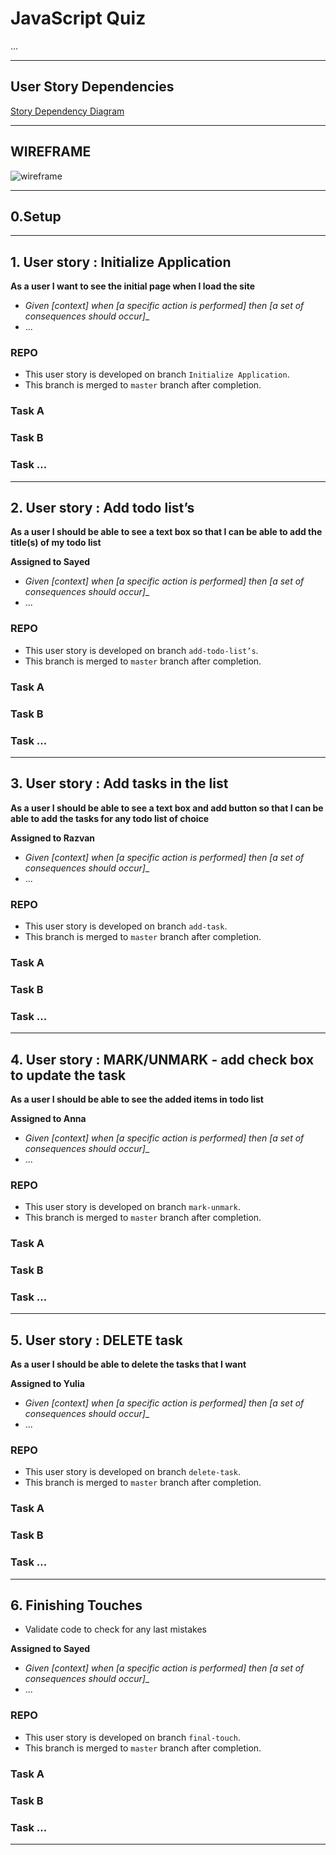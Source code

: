 # JavaScript Quiz

...

---

## User Story Dependencies

[Story Dependency Diagram](https://excalidraw.com/)

---

## WIREFRAME

![wireframe]()

---

## 0.Setup

---

## 1. User story : Initialize Application

__As a user I want to see the initial page when I load the site__

- _Given [context] when [a specific action is performed] then [a set of consequences should occur]__
- ...

### REPO

- This user story is developed on branch `Initialize Application`.
- This branch is merged to `master` branch after completion.

### Task A

### Task B

### Task ...

---

## 2. User story :  Add  todo list’s

__As a user I should be able to see a text box so that I can be able to add the title(s) of my todo list__

__Assigned to Sayed__

- _Given [context] when [a specific action is performed] then [a set of consequences should occur]__
- ...

### REPO

- This user story is developed on branch `add-todo-list’s`.
- This branch is merged to `master` branch after completion.

### Task A

### Task B

### Task ...

---
## 3. User story :  Add tasks in the list 

__As a user I should be able to see a text box and add button so that I can be able to add the tasks for any todo list of choice__

__Assigned to Razvan__

- _Given [context] when [a specific action is performed] then [a set of consequences should occur]__
- ...

### REPO

- This user story is developed on branch `add-task`.
- This branch is merged to `master` branch after completion.

### Task A

### Task B

### Task ...

---
## 4. User story :  MARK/UNMARK -  add check box to update the task 

__As a user I should be able to see the added items in todo list__

__Assigned to Anna__

- _Given [context] when [a specific action is performed] then [a set of consequences should occur]__
- ...

### REPO

- This user story is developed on branch `mark-unmark`.
- This branch is merged to `master` branch after completion.

### Task A

### Task B

### Task ...

---

## 5. User story :  DELETE task

__As a user I should be able to delete the tasks that I want__

__Assigned to Yulia__

- _Given [context] when [a specific action is performed] then [a set of consequences should occur]__
- ...

### REPO

- This user story is developed on branch `delete-task`.
- This branch is merged to `master` branch after completion.

### Task A

### Task B

### Task ...

---



## 6. Finishing Touches

- Validate code to check for any last mistakes

__Assigned to Sayed__

- _Given [context] when [a specific action is performed] then [a set of consequences should occur]__
- ...

### REPO

- This user story is developed on branch `final-touch`.
- This branch is merged to `master` branch after completion.

### Task A

### Task B

### Task ...

---